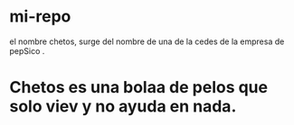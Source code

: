 # mi-repo
el nombre chetos, surge del nombre de una de la cedes de la empresa de pepSico .
# Chetos es una bolaa de pelos que solo viev y no ayuda en nada.

